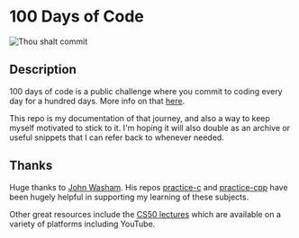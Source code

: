 # 100 Days of Code

![Thou shalt commit](https://i.imgflip.com/7o413l.jpg)
## Description

100 days of code is a public challenge where you commit to coding every day for a hundred days. More info on that [here](https://www.100daysofcode.com/).

This repo is my documentation of that journey, and also a way to keep myself motivated to stick to it. I'm hoping it will also double as an archive or useful snippets that I can refer back to whenever needed. 

## Thanks

Huge thanks to [John Washam](https://github.com/jwasham). His repos [practice-c](https://github.com/jwasham/practice-c) and [practice-cpp](https://github.com/jwasham/practice-cpp) have been hugely helpful in supporting my learning of these subjects.

Other great resources include the [CS50 lectures](https://youtube.com/playlist?list=PLhQjrBD2T382_R182iC2gNZI9HzWFMC_8) which are available on a variety of platforms including YouTube.